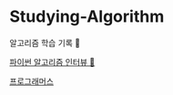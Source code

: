 # Studying-Algorithm

알고리즘 학습 기록 📖  

[파이썬 알고리즘 인터뷰 📘]( ./contents/파이썬%20알고리즘%20인터뷰/readme.md)

[프로그래머스](./programmers)